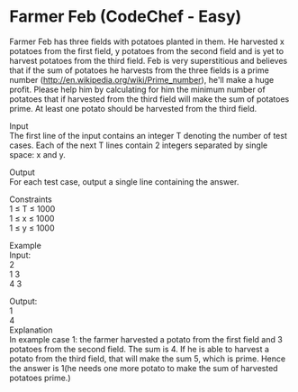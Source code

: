 # Farmer Feb (CodeChef - Easy)
Farmer Feb has three fields with potatoes planted in them. He harvested x potatoes from the first field, y potatoes from the second field and is yet to harvest potatoes from the third field. Feb is very superstitious and believes that if the sum of potatoes he harvests from the three fields is a prime number (http://en.wikipedia.org/wiki/Prime_number), he'll make a huge profit. Please help him by calculating for him the minimum number of potatoes that if harvested from the third field will make the sum of potatoes prime. At least one potato should be harvested from the third field.<br>

Input<br>
The first line of the input contains an integer T denoting the number of test cases. Each of the next T lines contain 2 integers separated by single space: x and y.<br>

 

Output<br>
For each test case, output a single line containing the answer.<br>

 

Constraints<br>
1 ≤ T ≤ 1000<br>
1 ≤ x ≤ 1000<br>
1 ≤ y ≤ 1000<br>
 

Example<br>
Input:<br>
2<br>
1 3<br>
4 3<br>

Output:<br>
1<br>
4<br>
Explanation<br>
In example case 1: the farmer harvested a potato from the first field and 3 potatoes from the second field. The sum is 4. If he is able to harvest a potato from the third field, that will make the sum 5, which is prime. Hence the answer is 1(he needs one more potato to make the sum of harvested potatoes prime.)<br>
